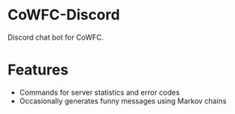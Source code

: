 # CoWFC-Discord
Discord chat bot for CoWFC. 
# Features
 - Commands for server statistics and error codes 
 - Occasionally generates funny messages using Markov chains
